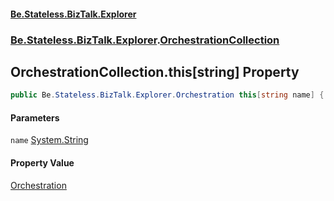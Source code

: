 #### [Be.Stateless.BizTalk.Explorer](README.md 'README')
### [Be.Stateless.BizTalk.Explorer](Be.Stateless.BizTalk.Explorer.md 'Be.Stateless.BizTalk.Explorer').[OrchestrationCollection](OrchestrationCollection.md 'Be.Stateless.BizTalk.Explorer.OrchestrationCollection')

## OrchestrationCollection.this[string] Property

```csharp
public Be.Stateless.BizTalk.Explorer.Orchestration this[string name] { get; }
```
#### Parameters

<a name='Be.Stateless.BizTalk.Explorer.OrchestrationCollection.this[string].name'></a>

`name` [System.String](https://docs.microsoft.com/en-us/dotnet/api/System.String 'System.String')

#### Property Value
[Orchestration](Orchestration.md 'Be.Stateless.BizTalk.Explorer.Orchestration')